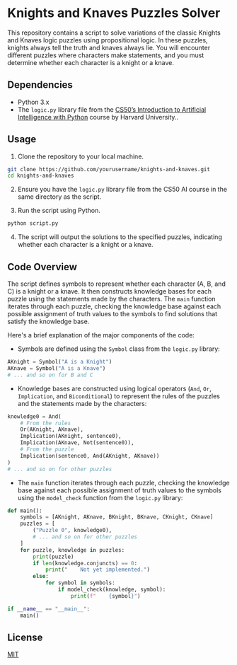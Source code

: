 # Knights and Knaves Puzzles Solver

This repository contains a script to solve variations of the classic Knights and Knaves logic puzzles using propositional logic. In these puzzles, knights always tell the truth and knaves always lie. You will encounter different puzzles where characters make statements, and you must determine whether each character is a knight or a knave.

## Dependencies

- Python 3.x
- The `logic.py` library file from the [CS50’s Introduction to Artificial Intelligence with Python](https://cs50.harvard.edu/ai/2023/) course by Harvard University..

## Usage

1. Clone the repository to your local machine.
```bash
git clone https://github.com/yourusername/knights-and-knaves.git
cd knights-and-knaves
```

2. Ensure you have the `logic.py` library file from the CS50 AI course in the same directory as the script.

3. Run the script using Python.
```bash
python script.py
```

4. The script will output the solutions to the specified puzzles, indicating whether each character is a knight or a knave.

## Code Overview

The script defines symbols to represent whether each character (A, B, and C) is a knight or a knave. It then constructs knowledge bases for each puzzle using the statements made by the characters. The `main` function iterates through each puzzle, checking the knowledge base against each possible assignment of truth values to the symbols to find solutions that satisfy the knowledge base.

Here's a brief explanation of the major components of the code:

- Symbols are defined using the `Symbol` class from the `logic.py` library:
```python
AKnight = Symbol("A is a Knight")
AKnave = Symbol("A is a Knave")
# ... and so on for B and C
```

- Knowledge bases are constructed using logical operators (`And`, `Or`, `Implication`, and `Biconditional`) to represent the rules of the puzzles and the statements made by the characters:
```python
knowledge0 = And(
    # From the rules
    Or(AKnight, AKnave),
    Implication(AKnight, sentence0),
    Implication(AKnave, Not(sentence0)),
    # From the puzzle
    Implication(sentence0, And(AKnight, AKnave))
)
# ... and so on for other puzzles
```

- The `main` function iterates through each puzzle, checking the knowledge base against each possible assignment of truth values to the symbols using the `model_check` function from the `logic.py` library:
```python
def main():
    symbols = [AKnight, AKnave, BKnight, BKnave, CKnight, CKnave]
    puzzles = [
        ("Puzzle 0", knowledge0),
        # ... and so on for other puzzles
    ]
    for puzzle, knowledge in puzzles:
        print(puzzle)
        if len(knowledge.conjuncts) == 0:
            print("    Not yet implemented.")
        else:
            for symbol in symbols:
                if model_check(knowledge, symbol):
                    print(f"    {symbol}")

if __name__ == "__main__":
    main()
```

## License

[MIT](LICENSE)
